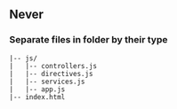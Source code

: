 ## Never
### Separate files in folder by their type

```
|-- js/
|   |-- controllers.js
|   |-- directives.js
|   |-- services.js
|   |-- app.js
|-- index.html
```
